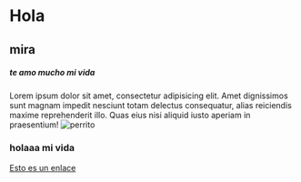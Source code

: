 # Hola
##  mira 
##### te amo mucho mi vida 
Lorem ipsum dolor sit amet, consectetur adipisicing elit. Amet dignissimos sunt magnam impedit nesciunt totam delectus consequatur, alias reiciendis maxime reprehenderit illo. Quas eius nisi aliquid iusto aperiam in praesentium!
![perrito](http://laraya.laboratoriodiseno.cl/assets/img/miniatura-js.png)
### holaaa mi vida
[Esto es un enlace](#)
